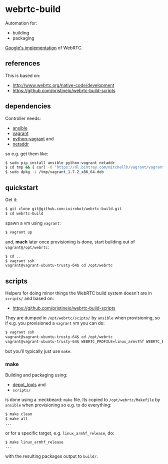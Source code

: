 # webrtc-build

Automation for:

- building
- packaging

[Google's implementation](https://code.google.com/p/webrtc/) of WebRTC.

## references  

This is based on:

* http://www.webrtc.org/native-code/development
* https://github.com/pristineio/webrtc-build-scripts

## dependencies

Controller needs:

* [ansible](http://docs.ansible.com/intro_installation.html#installing-the-control-machine)
* [vagrant](https://docs.vagrantup.com/v2/installation/)
* [python-vagrant](https://github.com/todddeluca/python-vagrant#install-from-pypipythonorg) and
* [netaddr](https://pypi.python.org/pypi/netaddr)

so e.g. get them like:

```bash
$ sudo pip install ansible python-vagrant netaddr
$ cd tmp && { curl -O "https://dl.bintray.com/mitchellh/vagrant/vagrant_1.7.2_x86_64.deb"; cd -; }
$ sudo dpkg -i /tmp/vagrant_1.7.2_x86_64.deb
```

## quickstart

Get it:

```bash
$ git clone git@github.com:ixirobot/webrtc-build.git
$ cd webrtc-build
```

spawn a vm using `vagrant`:

```bash
$ vagrant up
```

and, **much** later once provisioning is done, start building out of `vagrant@/opt/webrtc`:

```bash
$ cd ..
$ vagrant ssh
vagrant@vagrant-ubuntu-trusty-64$ cd /opt/webrtc
```

## scripts

Helpers for doing minor things the WebRTC build system doesn't are in
`scripts/` and based on:

* https://github.com/pristineio/webrtc-build-scripts

They are dumped in `/opt/webrtc/scipts/` by `ansible` when provisioning, so if
e.g. you provisioned a `vagrant` vm you can do: 

```bash
$ vagrant ssh
vagrant@vagrant-ubuntu-trusty-64$ cd /opt/webrtc
vagrant@vagrant-ubuntu-trusty-64$ WEBRTC_PROFILE=linux_armv7hf WEBRTC_BUILD=debug ./scripts/build
```

but you'll typically just use `make`.

### make

Building and packaging using:

* [depot_tools](http://www.chromium.org/developers/how-tos/depottools) and
* `scripts/`

is done using a :neckbeard: `make` file. Its copied to `/opt/webrtc/Makefile` by `ansible`
when provisioning so e.g. to do everything:

```bash
$ make clean
$ make all
...
```

or for a specific target, e.g. `linux_armhf_release`, do:

```bash
$ make linux_armhf_release
...
```

with the resulting packages output to `build/`.
